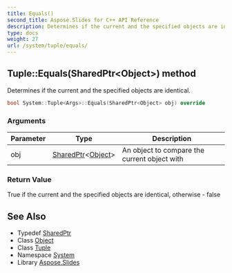 ```yaml
---
title: Equals()
second_title: Aspose.Slides for C++ API Reference
description: Determines if the current and the specified objects are identical.
type: docs
weight: 27
url: /system/tuple/equals/
---
```

## Tuple::Equals(SharedPtr\<Object\>) method


Determines if the current and the specified objects are identical.

```cpp
bool System::Tuple<Args>::Equals(SharedPtr<Object> obj) override
```


### Arguments

| Parameter | Type | Description |
| --- | --- | --- |
| obj | [SharedPtr](../../sharedptr/)\<[Object](../../object/)\> | An object to compare the current object with |

### Return Value

True if the current and the specified objects are identical, otherwise - false

## See Also

* Typedef [SharedPtr](../../sharedptr/)
* Class [Object](../../object/)
* Class [Tuple](../)
* Namespace [System](../../)
* Library [Aspose.Slides](../../../)